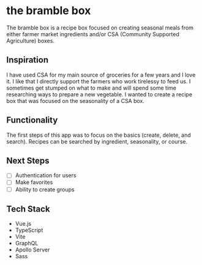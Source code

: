 # the bramble box

The bramble box is a recipe box focused on creating seasonal meals from either farmer market ingredients and/or CSA (Community Supported Agriculture) boxes.

## Inspiration

I have used CSA for my main source of groceries for a few years and I love it. I like that I directly support the farmers who work tirelessy to feed us. I sometimes get stumped on what to make and will spend some time researching ways to prepare a new vegetable. I wanted to create a recipe box that was focused on the seasonality of a CSA box.

## Functionality

The first steps of this app was to focus on the basics (create, delete, and search). Recipes can be searched by ingredient, seasonality, or course.

## Next Steps

- [ ] Authentication for users
- [ ] Make favorites
- [ ] Ability to create groups

## Tech Stack
- Vue.js
- TypeScript
- Vite
- GraphQL
- Apollo Server
- Sass
